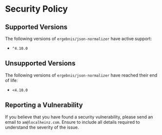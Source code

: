 # Security Policy

## Supported Versions

The following versions of `ergebnis/json-normalizer` have active support:

- `^4.10.0`

## Unsupported Versions

The following versions of `ergebnis/json-normalizer` have reached their end of life:

- `<4.10.0`

## Reporting a Vulnerability

If you believe that you have found a security vulnerability, please send an email to `am@localheinz.com`. Ensure to include all details required to understand the severity of the issue.
